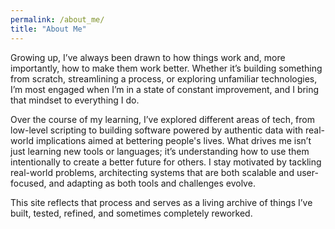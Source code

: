```yaml
---
permalink: /about_me/
title: "About Me"
---
```



Growing up, I’ve always been drawn to how things work and, more importantly, how to make them work better. Whether it’s building something from scratch, streamlining a process, or exploring unfamiliar technologies, I’m most engaged when I’m in a state of constant improvement, and I bring that mindset to everything I do.

Over the course of my learning, I’ve explored different areas of tech, from low-level scripting to building software powered by authentic data with real-world implications aimed at bettering people's lives. What drives me isn’t just learning new tools or languages; it’s understanding how to use them intentionally to create a better future for others. I stay motivated by tackling real-world problems, architecting systems that are both scalable and user-focused, and adapting as both tools and challenges evolve.

This site reflects that process and serves as a living archive of things I’ve built, tested, refined, and sometimes completely reworked.
